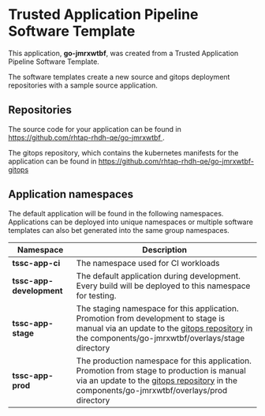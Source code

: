 # Trusted Application Pipeline Software Template

This application, **go-jmrxwtbf**, was created from a Trusted Application Pipeline Software Template.

The software templates create a new source and gitops deployment repositories with a sample source application. 

## Repositories

The source code for your application can be found in [https://github.com/rhtap-rhdh-qe/go-jmrxwtbf ](https://github.com/rhtap-rhdh-qe/go-jmrxwtbf ).
 
The gitops repository, which contains the kubernetes manifests for the application can be found in 
[https://github.com/rhtap-rhdh-qe/go-jmrxwtbf-gitops ](https://github.com/rhtap-rhdh-qe/go-jmrxwtbf-gitops ) 

## Application namespaces 

The default application will be found in the following namespaces. Applications can be deployed into unique namespaces or multiple software templates can also bet generated into the same group namespaces.  

|  Namespace   |  Description   |  
| -------- | -------- |
| **tssc-app-ci** | The namespace used for CI workloads |
| **tssc-app-development** | The default application during development. Every build will be deployed to this namespace for testing. |
| **tssc-app-stage** | The staging namespace for this application. Promotion from development to stage is manual via an update to the [gitops repository](https://github.com/rhtap-rhdh-qe/go-jmrxwtbf-gitops ) in the components/go-jmrxwtbf/overlays/stage directory |
| **tssc-app-prod** | The production namespace for this application. Promotion from stage to production is manual via an update to the [gitops repository](https://github.com/rhtap-rhdh-qe/go-jmrxwtbf-gitops ) in the components/go-jmrxwtbf/overlays/prod directory |